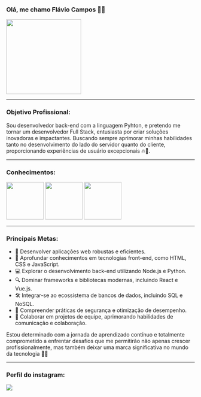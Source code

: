 ### **Olá, me chamo Flávio Campos** 👋🏽
<img src="https://github.com/FlavioCamposs/FlavioCamposs/assets/155656601/2f63d3b8-4e8e-4801-a16c-ec94da545868" widht="200" height="200"/>

---

### **Objetivo Profissional:**
Sou desenvolvedor back-end com a linguagem Pyhton, e pretendo me tornar um desenvolvedor Full Stack, entusiasta por criar soluções inovadoras e impactantes. Buscando sempre aprimorar minhas habilidades tanto no desenvolvimento do lado do servidor quanto do cliente, proporcionando experiências de usuário excepcionais 🔥🚀.

---

### **Conhecimentos:**

<img src="https://cdn.jsdelivr.net/gh/devicons/devicon/icons/python/python-original-wordmark.svg" widht="100" height="100"/> <img src="https://cdn.jsdelivr.net/gh/devicons/devicon/icons/django/django-plain-wordmark.svg" widht="100" height="100"/> <img src="https://cdn.jsdelivr.net/gh/devicons/devicon@latest/icons/mysql/mysql-original-wordmark.svg" widht="100" height="100"/>

---

### **Principais Metas:**
- 🚀 Desenvolver aplicações web robustas e eficientes.
- 🎨 Aprofundar conhecimentos em tecnologias front-end, como HTML, CSS e JavaScript.
- 💻 Explorar o desenvolvimento back-end utilizando Node.js e Python.
- 🔍 Dominar frameworks e bibliotecas modernas, incluindo React e Vue.js.
- 🛠️ Integrar-se ao ecossistema de bancos de dados, incluindo SQL e NoSQL.
- 🔐 Compreender práticas de segurança e otimização de desempenho.
- 🤝 Colaborar em projetos de equipe, aprimorando habilidades de comunicação e colaboração.

Estou determinado com a jornada de aprendizado contínuo e totalmente comprometido a enfrentar desafios que me permitirão não apenas crescer profissionalmente, mas também deixar uma marca significativa no mundo da tecnologia 🚀💪

---

### **Perfil do instagram:**
<div>
<a href="https://instagram.com/flaviodev.py" target="_blank"><img loading="lazy" src="https://img.shields.io/badge/-flaviodev.py-%23E4405F?style=for-the-badge&logo=instagram&logoColor=white" target="_blank"></a>
</div>
